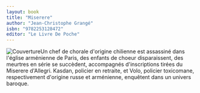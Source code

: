 ```yaml
---
layout: book
title: "Miserere"
author: "Jean-Christophe Grangé"
isbn: "9782253128472"
editor: "Le Livre De Poche"
---
```

![Couverture](/img/9782253128472.jpg)Un chef de chorale d'origine chilienne est assassiné dans l'église arménienne de Paris, des enfants de choeur disparaissent, des meurtres en série se succèdent, accompagnés d'inscriptions tirées du Miserere d'Allegri. Kasdan, policier en retraite, et Volo, policier toxicomane, respectivement d'origine russe et arménienne, enquêtent dans un univers baroque.
